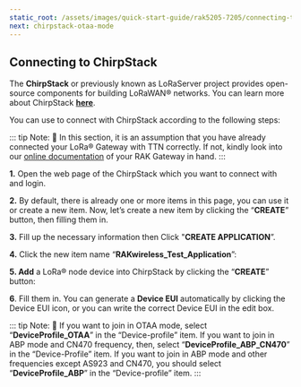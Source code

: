 ```yaml
---
static_root: /assets/images/quick-start-guide/rak5205-7205/connecting-to-chirpstack
next: chirpstack-otaa-mode
---
```


## Connecting to ChirpStack

The **ChirpStack** or previously known as LoRaServer project provides open-source components for building LoRaWAN® networks. You can learn more about ChirpStack [**here**](https://www.chirpstack.io/).

You can use to connect with ChirpStack according to the following steps:

::: tip Note:
:pencil: In this section, it is an assumption that you have already connected your LoRa® Gateway with TTN correctly. If not, kindly look into our [online documentation](https://doc.rakwireless.com/) of your RAK Gateway in hand.
:::

**1.** Open the web page of the ChirpStack which you want to connect with and login.

**2.** By default, there is already one or more items in this page, you can use it or create a new item. Now, let’s create a new item by clicking the “**CREATE**” button, then filling them in.

<rk-img
  :src="`${$frontmatter.static_root}/yrgeavaswetbj2xf7sqq.png`"
  width="100%"
  figure-number="1"
  caption="ChirpStack Applications"
/>

**3.** Fill up the necessary information then Click "**CREATE APPLICATION**”.

<rk-img
  :src="`${$frontmatter.static_root}/nsuwadkci3t4e6u1ttzu.png`"
  width="100%"
  figure-number="2"
  caption="Creating the Application"
/>

**4.** Click the new item name “**RAKwireless_Test_Application**”:

<rk-img
  :src="`${$frontmatter.static_root}/cxpiojzcr5o096l09g0h.png`"
  width="100%"
  figure-number="3"
  caption="Applications page in ChirpStack"
/>

<rk-img
  :src="`${$frontmatter.static_root}/auuldsmkfjgmb6tmo6ta.png`"
  width="100%"
  figure-number="4"
  caption="RAKwireless Test Application"
/>

**5. Add** a LoRa® node device into ChirpStack by clicking the “**CREATE**” button:

<rk-img
  :src="`${$frontmatter.static_root}/jocka410vvlsenkdcf0a.png`"
  width="100%"
  figure-number="5"
  caption="Adding a LoRa® Node Device"
/>

**6**. Fill them in. You can generate a **Device EUI** automatically by clicking the Device EUI icon, or you can write the correct Device EUI in the edit box.

<rk-img
  :src="`${$frontmatter.static_root}/xigu9w6pypfqr8mgnsld.png`"
  width="100%"
  figure-number="6"
  caption="Filling the Device Parameters"
/>

::: tip Note:
:pencil: If you want to join in OTAA mode, select “**DeviceProfile_OTAA**” in the “Device-profile” item. If you want to join in ABP mode and CN470 frequency, then, select “**DeviceProfile_ABP_CN470**” in the “Device-Profile” item. If you want to join in ABP mode and other frequencies except AS923 and CN470, you should select “**DeviceProfile_ABP**” in the “Device-profile” item.
:::
